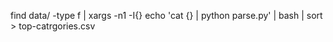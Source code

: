 find data/ -type f | xargs -n1 -I{} echo 'cat {} | python parse.py' | bash | sort > top-catrgories.csv
